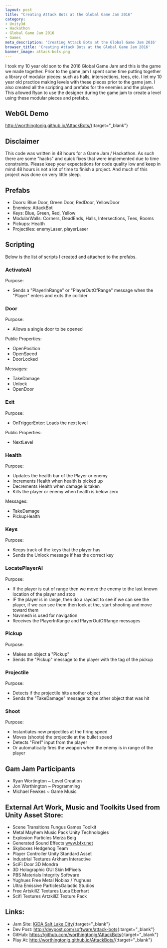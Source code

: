 ```yaml
---
layout: post
title: "Creating Attack Bots at the Global Game Jam 2016"
category: 
- Unity3d
- Hackathon
- Global Game Jam 2016
- Games
meta_description: 'Creating Attack Bots at the Global Game Jam 2016'
browser_title: 'Creating Attack Bots at the Global Game Jam 2016'
banner_image: attack-bots.png
---
```

I took my 10 year old son to the 2016 Global Game Jam and this is the game we made together.  Prior to the game jam I spent some time putting together a library of modular pieces: such as halls, intersections, tees, etc.  I let my 10 year old
practice making levels with these pieces prior to the game jam.  I also created all the scripting and prefabs for the enemies and the player.  This allowed Ryan to use the designer during the game jam to create a level using these modular pieces and prefabs.  

## WebGL Demo

<http://worthingtonjg.github.io/AttackBots/>{:target="_blank"}

## Disclaimer

This code was written in 48 hours for a Game Jam / Hackathon. As such there are some "hacks" and quick fixes that were implemented due to time constraints. Please keep your expectations for code quality low and keep in mind 48 hours is not a lot of time to finish a project. And much of this project was done on very little sleep.

## Prefabs

- Doors: Blue Door, Green Door, RedDoor, YellowDoor
- Enemies: AttackBot
- Keys: Blue, Green, Red, Yellow
- ModularWalls: Corners, DeadEnds, Halls, Intersections, Tees, Rooms
- Pickups: Health
- Projectiles: enemyLaser, playerLaser

## Scripting

Below is the list of scripts I created and attached to the prefabs.

### ActivateAI

Purpose: 

- Sends a "PlayerInRange" or "PlayerOutOfRange" message when the "Player" enters and exits the collider

### Door

Purpose:

- Allows a single door to be opened

Public Properties:

- OpenPosition
- OpenSpeed
- DoorLocked

Messages:

- TakeDamage
- Unlock
- OpenDoor

### Exit

Purpose:

- OnTriggerEnter: Loads the next level

Public Properties:

- NextLevel

### Health

Purpose:

- Updates the health bar of the Player or enemy
- Increments Health when health is picked up
- Decrements Health when damage is taken
- Kills the player or enemy when health is below zero

Messages:

- TakeDamage
- PickupHealth

### Keys

Purpose:

- Keeps track of the keys that the player has
- Sends the Unlock message if has the correct key 

### LocatePlayerAI

Purpose:

- If the player is out of range then we move the enemy to the last known location of the player and stop
- IF the player is in range, then do a raycast to see if we can see the player, if we can see them then look at the, start shooting and move toward them
- Navmesh is used for navigation
- Receives the PlayerInRange and PlayerOutOfRange messages

### Pickup

Purpose:

- Makes an object a "Pickup"
- Sends the "Pickup" message to the player with the tag of the pickup 

### Projectile

Purpose:

- Detects if the projectile hits another object
- Sends the "TakeDamage" message to the other object that was hit

### Shoot

Purpose:

- Instantiates new projectiles at the firing speed
- Moves (shoots) the projectile at the bullet speed
- Detects "Fire1" input from the player
- Or automatically fires the weapon when the enemy is in range of the player

## Gam Jam Participants

- Ryan Wortington ~ Level Creation 
- Jon Worthington ~ Programming   
- Michael Fewkes ~ Game Music 

## External Art Work, Music and Toolkits Used from Unity Asset Store:

- Scene Transitions Fungus Games Toolkit
- Metal Mayhem Music Pack Unity Technologies
- Explosion Particles Merza Beig
- Generated Sound Effects www.bfxr.net
- Skyboxes  Hedgehog Team
- Player Controller Unity Standard Asset
- Industrial Textures Arkham Interactive
- SciFi Door  3D Mondra
- 3D Holographic GUI Skin MPixels
- PBS Materials  Integrity Software
- Yughues Free Metal Nobiax / Yughues
- Ultra Emissive ParticlesGalactic Studios
- Free ArtskillZ Textures Luca Eberhart
- Scifi Textures  ArtzkillZ Texture Pack

## Links:

- Jam Site: [IGDA Salt Lake City](https://globalgamejam.org/2016/jam-sites/igda-salt-lake-city/games){:target="_blank"}
- Dev Post: <http://devpost.com/software/attack-bots>{:target="_blank"}
- GitHub: <https://github.com/worthingtonjg/AttackBots>{:target="_blank"}
- Play At: <http://worthingtonjg.github.io/AttackBots/>{:target="_blank"}

